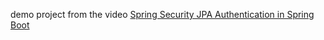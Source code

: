 demo project from the video [Spring Security JPA Authentication in Spring Boot](https://www.youtube.com/watch?v=awcCiqBO36E)

